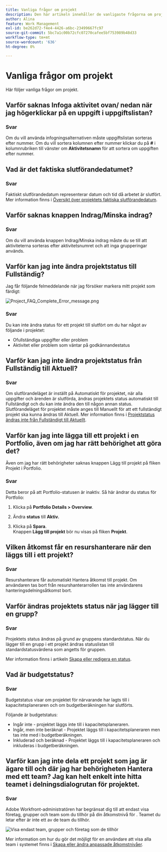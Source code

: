 ```yaml
---
title: Vanliga frågor om projekt
description: Den här artikeln innehåller de vanligaste frågorna om projekt i Adobe Workfront.
author: Alina
feature: Work Management
exl-id: be262d72-f4e4-4426-a6bc-23499667fc97
source-git-commit: 5bc7a1c00b72cfc07270cafee5bf753989b48d33
workflow-type: tm+mt
source-wordcount: '636'
ht-degree: 0%

---
```


# Vanliga frågor om projekt

Här följer vanliga frågor om projekt.

## Varför saknas Infoga aktivitet ovan/ nedan när jag högerklickar på en uppgift i uppgiftslistan?

### Svar

Om du vill använda infogningsalternativen måste uppgiftslistan sorteras efter nummer. Om du vill sortera kolumnen efter nummer klickar du på **#** i kolumnrubriken till vänster om **Aktivitetsnamn** för att sortera om uppgiften efter nummer.

## Vad är det faktiska slutförandedatumet?

### Svar

Faktiskt slutförandedatum representerar datum och tid då arbetet är slutfört. Mer information finns i [Översikt över projektets faktiska slutförandedatum](../../../manage-work/projects/planning-a-project/project-actual-completion-date.md).

## Varför saknas knappen Indrag/Minska indrag?

### Svar

Om du vill använda knappen Indrag/Minska indrag måste du se till att aktiviteterna sorteras efter aktivitetsnumret och att inga grupperingar används.

## Varför kan jag inte ändra projektstatus till Fullständig?

Jag får följande felmeddelande när jag försöker markera mitt projekt som färdigt:

![Project_FAQ_Complete_Error_message.png](assets/project-faq-complete-error-message-350x138.png)

### Svar

Du kan inte ändra status för ett projekt till slutfört om du har något av följande i projektet:

* Ofullständiga uppgifter eller problem
* Aktivitet eller problem som väntar på godkännandestatus

## Varför kan jag inte ändra projektstatus från Fullständig till Aktuell?

### Svar

Om slutförandeläget är inställt på Automatiskt för projektet, när alla uppgifter och ärenden är slutförda, ändras projektets status automatiskt till Fullständigt och du kan inte ändra den till någon annan status. Slutförandeläget för projektet måste anges till Manuellt för att ett fullständigt projekt ska kunna ändras till Aktuell. Mer information finns i [Projektstatus ändras inte från Fullständigt till Aktuellt](../../../manage-work/projects/tips-tricks-and-troubleshooting/project-status-does-not-change-from-complete-to-current.md).

## Varför kan jag inte lägga till ett projekt i en Portfolio, även om jag har rätt behörighet att göra det?

Även om jag har rätt behörigheter saknas knappen Lägg till projekt på fliken Projekt i Portfolio.

### Svar

Detta beror på att Portfolio-statusen är inaktiv. Så här ändrar du status för Portfolio:

1. Klicka på **Portfolio Details > Overview**.
1. Ändra **status** till **Aktiv.**

1. Klicka på **Spara**.\
   Knappen **Lägg till projekt** bör nu visas på fliken **Projekt**.

## Vilken åtkomst får en resurshanterare när den läggs till i ett projekt?

### Svar

Resurshanterare får automatiskt Hantera åtkomst till projekt. Om användaren tas bort från resurshanterarrollen tas inte användarens hanteringsdelningsåtkomst bort.

## Varför ändras projektets status när jag lägger till en grupp?

### Svar

Projektets status ändras på grund av gruppens standardstatus. När du lägger till en grupp i ett projekt ändras statuslistan till standardstatusvärdena som angetts för gruppen.

Mer information finns i artikeln [Skapa eller redigera en status](../../../administration-and-setup/customize-workfront/creating-custom-status-and-priority-labels/create-or-edit-a-status.md).

## Vad är budgetstatus?

### Svar

Budgetstatus visar om projektet för närvarande har lagts till i kapacitetsplaneraren och om budgetberäkningen har slutförts.

Följande är budgetstatus:

* Ingår inte - projektet läggs inte till i kapacitetsplaneraren.
* Ingår, men inte beräknat - Projektet läggs till i kapacitetsplaneraren men tas inte med i budgetberäkningen.
* Inkluderad och beräknad - Projektet läggs till i kapacitetsplaneraren och inkluderas i budgetberäkningen.

## Varför kan jag inte dela ett projekt som jag är ägare till och där jag har behörigheten Hantera med ett team? Jag kan helt enkelt inte hitta teamet i delningsdialogrutan för projektet.

### Svar

Adobe Workfront-administratören har begränsat dig till att endast visa företag, grupper och team som du tillhör på din åtkomstnivå för . Teamet du letar efter är inte ett av de team du tillhör.

![Visa endast team, grupper och företag som de tillhör](assets/view-only-team-groups-companies-they-belong-to-350x141.png)

Mer information om hur du gör det möjligt för en användare att visa alla team i systemet finns i [Skapa eller ändra anpassade åtkomstnivåer](../../../administration-and-setup/add-users/configure-and-grant-access/create-modify-access-levels.md).
